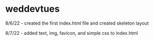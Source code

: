 # weddevtues

8/6/22 - created the first index.html file and created skeleton layout

8/7/22 - added text, img, favicon, and simple css to index.html 
